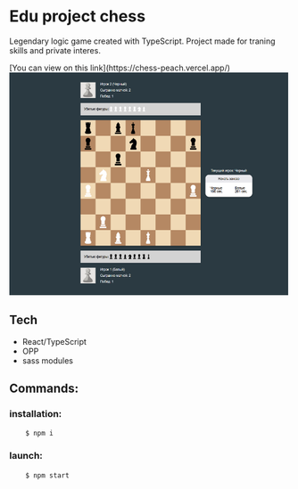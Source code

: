 # Edu project chess

Legendary logic game created with TypeScript.
Project made for traning skills and private interes.
<div>
  [You can view on this link](https://chess-peach.vercel.app/)
</div>

<img src="./public/test_game.png" width="500" height="400" title="hover text">

<!-- You can view on this link - [link](https://day-viewer.vercel.app/login) <br /> -->
## Tech 
  - React/TypeScript
  - OPP
  - sass modules


## Commands:
### installation: 
```
    $ npm i
```

### launch: 
```
    $ npm start
``` 

